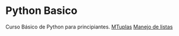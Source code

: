 # Python Basico

Curso Básico de Python para principiantes.
[MTuplas](./Tuplas.py)
[Manejo de listas](./listas.py)
